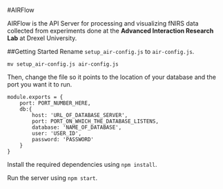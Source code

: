 #AIRFlow

AIRFlow is the API Server for processing and visualizing fNIRS data collected from experiments done at the **Advanced Interaction Research Lab** at Drexel University.

##Getting Started
Rename `setup_air-config.js` to `air-config.js`.

```
mv setup_air-config.js air-config.js
```

Then, change the file so it points to the location of your database and the port you want it to run.

```
module.exports = {
    port: PORT_NUMBER_HERE,
    db:{
        host: 'URL_OF_DATABASE_SERVER',
        port: PORT_ON_WHICH_THE_DATABASE_LISTENS,
        database: 'NAME_OF_DATABASE',
        user: 'USER_ID',
        password: 'PASSWORD'
    }
}
```

Install the required dependencies using `npm install`.

Run the server using `npm start`.